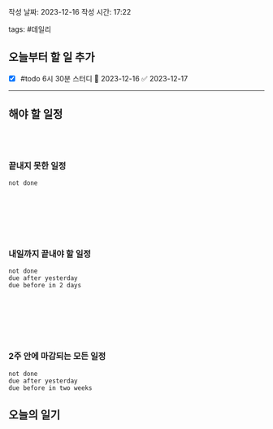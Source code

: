 
작성 날짜: 2023-12-16
작성 시간: 17:22

tags: #데일리

## 오늘부터 할 일 추가
- [x] #todo 6시 30분 스터디 📅 2023-12-16 ✅ 2023-12-17

  
---  
## 해야 할 일정  

<br></br>
### 끝내지 못한 일정

```tasks
not done
```
<br></br>

<br></br>
### 내일까지 끝내야 할 일정
```tasks
not done
due after yesterday
due before in 2 days
```
<br></br>

<br></br>
### 2주 안에 마감되는 모든 일정
```tasks
not done
due after yesterday
due before in two weeks
```



## 오늘의 일기
